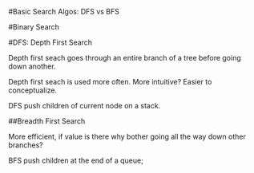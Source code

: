 #Basic Search Algos: DFS vs BFS

#Binary Search


#DFS: Depth First Search

Depth first seach goes through an entire branch of a tree before going down another.

Depth first seach is used more often. More intuitive? Easier to conceptualize. 

DFS push children of current node on a stack. 

##Breadth First Search

More efficient, if value is there why bother going all the way down other branches?

BFS push children at the end of a queue;